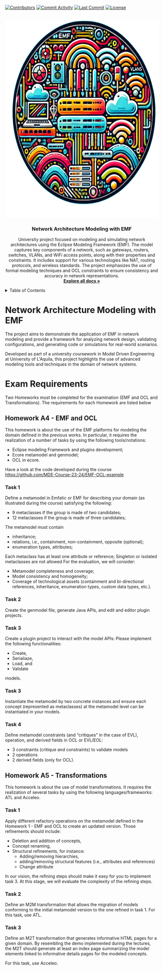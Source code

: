 <!-- PROJECT SHIELDS -->
[![Contributors][contributors-shield]][contributors-url]
[![Commit Activity][commit-shield]][commit-url]
[![Last Commit][last-commit-shield]][last-commit-url]
[![License][license-shield]][license-url]

<!-- PROJECT LOGO -->
<br />
<div align="center">
  <a href="https://github.com/Alemato/Network-Architecture-EMF">
    <img src="docs/logo.webp" alt="Logo" width="650" height="650">
  </a>

<h3 align="center">Network Architecture Modeling with EMF</h3>

  <p align="center">
    University project focused on modeling and simulating network architectures using the Eclipse Modeling Framework (EMF). The model captures key components of a network, such as gateways, routers, switches, VLANs, and WiFi access points, along with their properties and constraints. It includes support for various technologies like NAT, routing protocols, and wireless standards. The project emphasizes the use of formal modeling techniques and OCL constraints to ensure consistency and accuracy in network representations.
    <br />
    <a href="https://github.com/Alemato/Network-Architecture-EMF"><strong>Explore all docs »</strong></a>
  </p>
</div>

<!-- TABLE OF CONTENTS -->
<p><a name="readme-top"></a></p>
<details>
  <summary>Table of Contents</summary>
  <ol>
    <li>
      <a href="#network-Architecture-Modeling-with-EMF">Project Overview</a>
    </li>
    <li>
            <a href="#exam-Requirements">Exam Requirements</a>
        <ul>
            <li><a href="#homework-A4---EMF-and-OCL">Homework A4 - EMF and OCL</a></li>
            <li><a href="#homework-A5---Transformations">Homework A5 - Transformations</a></li>
        </ul>
    </li>
<!--
-->
    <li><a href="https://github.com/Alemato/Network-Architecture-EMF/blob/main/LICENSE">License</a></li>
  </ol>
</details>

<!-- MARKDOWN LINKS & IMAGES -->
<!-- https://www.markdownguide.org/basic-syntax/#reference-style-links -->

[contributors-shield]: https://img.shields.io/github/contributors/Alemato/Network-Architecture-EMF?style=for-the-badge

[contributors-url]: https://github.com/Alemato/Network-Architecture-EMF/graphs/contributors

[commit-shield]: https://img.shields.io/github/commit-activity/t/Alemato/Network-Architecture-EMF?style=for-the-badge

[commit-url]: https://github.com/Alemato/Network-Architecture-EMF/graphs/commit-activity

[last-commit-shield]: https://img.shields.io/github/last-commit/Alemato/Network-Architecture-EMF?style=for-the-badge

[last-commit-url]: https://github.com/Alemato/Network-Architecture-EMF/graphs/commit-activity

[license-shield]: https://img.shields.io/github/license/Alemato/Network-Architecture-EMF?style=for-the-badge

[license-url]: https://github.com/Alemato/Network-Architecture-EMF/blob/master/LICENSE

# Network Architecture Modeling with EMF
The project aims to demonstrate the application of EMF in network modeling and provide a framework for analyzing network design, validating configurations, and generating code or simulations for real-world scenarios.

Developed as part of a university coursework in Model Driven Engineering at University of L'Aquila, this project highlights the use of advanced modeling tools and techniques in the domain of network systems.

# Exam Requirements
Two Homeworks must be completed for the examination (EMF and OCL and Transformations). The requirements for each Homework are listed below

## Homework A4 - EMF and OCL
This homework is about the use of the EMF platforms for modeling the domain defined in the previous works. In particular, it requires the realization of a number of tasks by using the following tools/notations:
* Eclipse modeling Framework and plugins development;
* Ecore metamodel and genmodel;
* OCL in ecore.

Have a look at the code developed during the course https://github.com/MDE-Course-23-24/EMF-OCL-example  

### Task 1  

Define a metamodel in Emfatic or EMF for describing your domain (as illustrated during the course) satisfying the following:
* 9 metaclasses if the group is made of two candidates;  
* 12 metaclasses if the group is made of three candidates;

The metamodel must contain
* inheritance;  
* relations, i.e., containment, non-containment, opposite (optional);
* enumeration types, attributes; 

Each metaclass has at least one attribute or reference; Singleton or isolated metaclasses are not allowed For the evaluation, we will consider:
* Metamodel completeness and coverage;
* Model consistency and homogeneity;  
* Coverage of technological assets (containment and bi-directional references, inheritance, enumeration types, custom data types, etc.).

### Task 2
Create the genmodel file, generate Java APIs, and edit and editor plugin projects.

### Task 3
Create a plugin project to interact with the model APIs:
Please implement the following functionalities:
* Create,
* Serialiaze,
* Load, and
* Validate

models.

### Task 3  
Instantiate the metamodel by two concrete instances and ensure each concept (represented as metaclasses) at the metamodel level can be instantiated in your models.

### Task 4  
Define metamodel constraints (and “critiques” in the case of EVL), operation, and derived fields in OCL or EVL/EOL:

* 3 constraints (critique and constraints) to validate models  
* 2 operations  
* 2 derived fields (only for OCL).

## Homework A5 - Transformations
This homework is about the use of model transformations. It requires the realization of several tasks by using the following languages/frameworks: ATL and Acceleo.

### Task 1
Apply different refactory operations on the metamodel defined in the Homework 1 - EMF and OCL to create an updated version. Those refinements should include:

* Deletion and addition of concepts,
* Concept renaming,
* Structural refinements, for instance:
  * Adding/removing hierarchies,
  * adding/removing structural features (i.e., attributes and references)
  * Change attribute

In our vision, the refining steps should make it easy for you to implement task 3. At this stage, we will evaluate the complexity of the refining steps.

### Task 2
Define an M2M transformation that allows the migration of models conforming to the initial metamodel version to the one refined in task 1. For this task, use ATL.

### Task 3
Define an M2T transformation that generates informative HTML pages for a given domain. By resembling the demo implemented during the lectures, the M2T should generate at least an index page summarizing the model elements linked to informative details pages for the modeled concepts.

For this task, use Acceleo.
